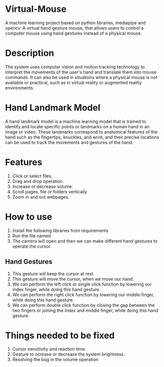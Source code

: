 # Virtual-Mouse
A machine learning project based on python libraries, mediapipe and opencv. A virtual hand gesture mouse, that allows users to control a computer mouse using hand gestures instead of a physical mouse. 

# Description
The system uses computer vision and motion tracking technology to interpret the movements of the user's hand and translate them into mouse commands. It can also be used in situations where a physical mouse is not available or practical, such as in virtual reality or augmented reality environments.

# Hand Landmark Model
A hand landmark model is a machine learning model that is trained to identify and locate specific points or landmarks on a human hand in an image or video. These landmarks correspond to anatomical features of the hand such as the fingertips, knuckles, and wrist, and their precise locations can be used to track the movements and gestures of the hand.


# Features
1. Click or select files.
2. Drag and drop operation.
3. Increase or decrease volume.
4. Scroll pages, file or folders vertically
5. Zoom in and out webpages.

# How to use
1. Install the following libraries from requirements
1. Run the file named 
2. The camera will open and then we can make different hand gestures to operate the cursor.
## Hand Gestures
1. This gesture will keep the cursor at rest.
2. This gesture will move the cursor, when we move our hand.
3. We can perform the left click or single click function by lowering our index finger, while doing this hand gesture.
4. We can perform the right click function by lowering our middle finger, while doing this hand gesture.
5. We can perform double click function by closing the gap between the two fingers or joining the index and middle finger, while doing this hand gesture.

# Things needed to be fixed
1. Cursor sensitivity and reaction time.
2. Gesture to ncrease or decrease the system brightness.
3. Resolving the bug in the volume operation
